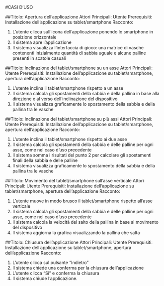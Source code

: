 #CASI D’USO

##Titolo: Apertura dell’applicazione
Attori Principali: Utente
Prerequisiti: Installazione dell’applicazione su tablet/smartphone
Racconto: 
1.	L’utente clicca sull’icona dell’applicazione ponendo lo smartphone in posizione orizzontale
2.	Il sistema apre l’applicazione
3.	Il sistema visualizza l’interfaccia di gioco: una matrice di vasche contenenti inizialmente quantità di sabbia uguale e alcune palline presenti in scatole casuali



##Titolo: Inclinazione del tablet/smartphone su un asse
Attori Principali: Utente
Prerequisiti: Installazione dell’applicazione su tablet/smartphone, apertura dell’applicazione
Racconto: 
1.	L’utente inclina il tablet/smartphone rispetto a un asse
2.	Il sistema calcola gli spostamenti della sabbia e della pallina in base alla direzione e al verso dell’inclinazione del dispositivo
3.	Il sistema visualizza graficamente lo spostamento della sabbia e della pallina tra le vasche



##Titolo: Inclinazione del tablet/smartphone su più assi
Attori Principali: Utente
Prerequisiti: Installazione dell’applicazione su tablet/smartphone, apertura dell’applicazione
Racconto: 
1.	L’utente inclina il tablet/smartphone rispetto ai due asse
2.	Il sistema calcola gli spostamenti della sabbia e delle palline per ogni asse, come nel caso d’uso precedente
3.	Il sistema somma i risultati del punto 2 per calcolare gli spostamenti finali della sabbia e delle palline
4.	Il sistema visualizza graficamente lo spostamento della sabbia e della pallina tra le vasche



##Titolo: Movimento del tablet/smartphone sull’asse verticale
Attori Principali: Utente
Prerequisiti: Installazione dell’applicazione su tablet/smartphone, apertura dell’applicazione
Racconto: 
1.	L’utente muove in modo brusco il tablet/smartphone rispetto all’asse verticale
2.	Il sistema calcola gli spostamenti della sabbia e delle palline per ogni asse, come nel caso d’uso precedente
3.	Il sistema calcola la velocità del salto della pallina in base al movimento del dispositivo
4.	Il sistema aggiorna la grafica visualizzando la pallina che salta



##Titolo: Chiusura dell’applicazione
Attori Principali: Utente
Prerequisiti: Installazione dell’applicazione su tablet/smartphone, apertura dell’applicazione
Racconto: 
1.	L’utente clicca sul pulsante “Indietro”
2.	Il sistema chiede una conferma per la chiusura dell’applicazione
3.	L’utente clicca “Sì” e conferma la chiusura
4.	Il sistema chiude l’applicazione.

